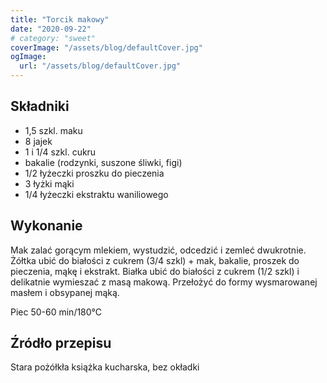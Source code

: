 ```yaml
---
title: "Torcik makowy"
date: "2020-09-22"
# category: "sweet"
coverImage: "/assets/blog/defaultCover.jpg"
ogImage:
  url: "/assets/blog/defaultCover.jpg"
---
```


## Składniki

- 1,5 szkl. maku
- 8 jajek
- 1 i 1/4 szkl. cukru
- bakalie (rodzynki, suszone śliwki, figi)
- 1/2 łyżeczki proszku do pieczenia
- 3 łyżki mąki
- 1/4 łyżeczki ekstraktu waniliowego

## Wykonanie

Mak zalać gorącym mlekiem, wystudzić, odcedzić i zemleć dwukrotnie. Żółtka ubić do białości z cukrem (3/4 szkl) + mak, bakalie, proszek do pieczenia, mąkę i ekstrakt. Białka ubić do białości z cukrem (1/2 szkl) i delikatnie wymieszać z masą makową. Przełożyć do formy wysmarowanej masłem i obsypanej mąką.

Piec 50-60 min/180°C

## Źródło przepisu

Stara pożółkła książka kucharska, bez okładki
